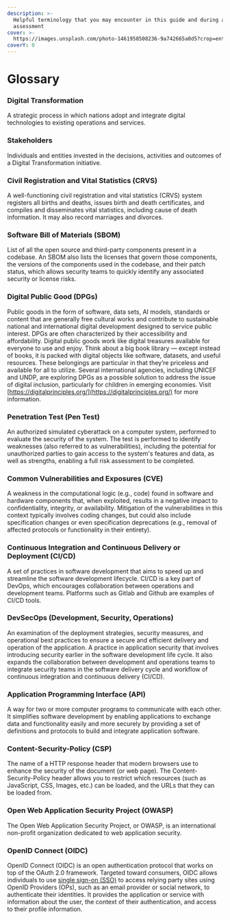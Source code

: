 ```yaml
---
description: >-
  Helpful terminology that you may encounter in this guide and during an
  assessment
cover: >-
  https://images.unsplash.com/photo-1461958508236-9a742665a0d5?crop=entropy&cs=srgb&fm=jpg&ixid=M3wxOTcwMjR8MHwxfHNlYXJjaHw0fHx3b3Jkc3xlbnwwfHx8fDE3MTUyMzA4NzN8MA&ixlib=rb-4.0.3&q=85
coverY: 0
---
```


# Glossary

### Digital Transformation

A strategic process in which nations adopt and integrate digital technologies to existing operations and services.

### Stakeholders&#x20;

Individuals and entities invested in the decisions, activities and outcomes of a Digital Transformation initiative.

### Civil Registration and Vital Statistics (CRVS)

A well-functioning civil registration and vital statistics (CRVS) system registers all births and deaths, issues birth and death certificates, and compiles and disseminates vital statistics, including cause of death information. It may also record marriages and divorces.

### Software Bill of Materials (SBOM)

List of all the open source and third-party components present in a codebase. An SBOM also lists the licenses that govern those components, the versions of the components used in the codebase, and their patch status, which allows security teams to quickly identify any associated security or license risks.

### Digital Public Good (DPGs)

Public goods in the form of software, data sets, AI models, standards or content that are generally free cultural works and contribute to sustainable national and international digital development designed to service public interest. DPGs are often characterized by their accessibility and affordability. Digital public goods work like digital treasures available for everyone to use and enjoy. Think about a big book library — except instead of books, it is packed with digital objects like software, datasets, and useful resources. These belongings are particular in that they’re priceless and available for all to utilize. Several international agencies, including UNICEF and UNDP, are exploring DPGs as a possible solution to address the issue of digital inclusion, particularly for children in emerging economies. Visit [https://digitalprinciples.org/](https://digitalprinciples.org/) for more information.&#x20;

### Penetration Test (Pen Test)

An authorized simulated cyberattack on a computer system, performed to evaluate the security of the system. The test is performed to identify weaknesses (also referred to as vulnerabilities), including the potential for unauthorized parties to gain access to the system's features and data, as well as strengths, enabling a full risk assessment to be completed.

### Common Vulnerabilities and Exposures (CVE)

A weakness in the computational logic (e.g., code) found in software and hardware components that, when exploited, results in a negative impact to confidentiality, integrity, or availability. Mitigation of the vulnerabilities in this context typically involves coding changes, but could also include specification changes or even specification deprecations (e.g., removal of affected protocols or functionality in their entirety).

### Continuous Integration and Continuous Delivery or Deployment (CI/CD)

A set of practices in software development that aims to speed up and streamline the software development lifecycle. CI/CD is a key part of DevOps, which encourages collaboration between operations and development teams. Platforms such as Gitlab and Github are examples of CI/CD tools.&#x20;

### DevSecOps (Development, Security, Operations)

An examination of the deployment strategies, security measures, and operational best practices to ensure a secure and efficient delivery and operation of the application. A practice in application security that involves introducing security earlier in the software development life cycle. It also expands the collaboration between development and operations teams to integrate security teams in the software delivery cycle and workflow of continuous integration and continuous delivery (CI/CD).

### Application Programming Interface (API)

A way for two or more computer programs to communicate with each other. It simplifies software development by enabling applications to exchange data and functionality easily and more securely by providing a set of definitions and protocols to build and integrate application software.

### Content-Security-Policy (CSP)

The name of a HTTP response header that modern browsers use to enhance the security of the document (or web page). The Content-Security-Policy header allows you to restrict which resources (such as JavaScript, CSS, Images, etc.) can be loaded, and the URLs that they can be loaded from.

### Open Web Application Security Project (OWASP)

The Open Web Application Security Project, or OWASP, is an international non-profit organization dedicated to web application security.

### OpenID Connect (OIDC)

OpenID Connect (OIDC) is an open authentication protocol that works on top of the OAuth 2.0 framework. Targeted toward consumers, OIDC allows individuals to use [single sign-on (SSO)](https://www.pingidentity.com/en/resources/identity-fundamentals/authentication/single-sign-on.html) to access relying party sites using OpenID Providers (OPs), such as an email provider or social network, to authenticate their identities. It provides the application or service with information about the user, the context of their authentication, and access to their profile information.
